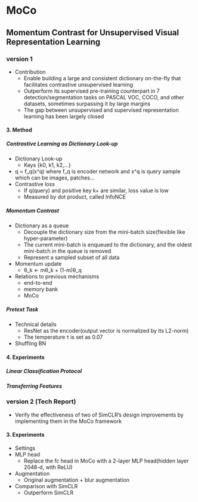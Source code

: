 # MoCo
## Momentum Contrast for Unsupervised Visual Representation Learning

### version 1
- Contribution
    - Enable building a large and consistent dictionary on-the-fly that facilitates contrastive unsupervised learning
    - Outperform its supervised pre-training counterpart in 7 detection/segmentation tasks on PASCAL VOC, COCO, and other datasets, sometimes surpassing it by large margins
    - The gap between unsupervised and supervised representation learning has been largely closed
#### 3. Method
##### Contrastive Learning as Dictionary Look-up
- Dictionary Look-up
    - Keys {k0, k1, k2,...}
- q = f_q(x^q) where f_q is encoder network and x^q is query sample which can be images, patches... 
- Contrastive loss
    - If q(query) and positive key k+ are similar, loss value is low
    - Measured by dot product, called InfoNCE
##### Momentum Contrast
- Dictionary as a queue
    - Decouple the dictionary size from the mini-batch size(flexible like hyper-parameter)
    - The current mini-batch is enqueued to the dictionary, and the oldest mini-batch in the queue is removed
    - Represent a sampled subset of all data
- Momentum update
    - θ_k <- mθ_k + (1-m)θ_q
- Relations to previous mechanisms
    - end-to-end
    - memory bank
    - MoCo
##### Pretext Task
- Technical details
    - ResNet as the encoder(output vector is normalized by its L2-norm)
    - The temperature τ is set as 0.07
- Shuffling BN

#### 4. Experiments
##### Linear Classification Protocol
##### Transferring Features


### version 2 (Tech Report)
- Verify the effectiveness of two of SimCLR’s design improvements by implementing them in the MoCo framework
#### 3. Experiments
- Settings
- MLP head
    - Replace the fc head in MoCo with a 2-layer MLP head(hidden layer 2048-d, with ReLU)
- Augmentation
    - Original augmentation + blur augmentation
- Comparison with SimCLR
    - Outperform SimCLR